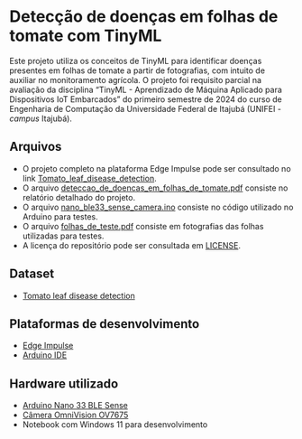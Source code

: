 # Detecção de doenças em folhas de tomate com TinyML
Este projeto utiliza os conceitos de TinyML para identificar doenças presentes em folhas de tomate a partir de fotografias, com intuito de auxiliar no monitoramento agrícola. O projeto foi requisito parcial na avaliação da disciplina “TinyML - Aprendizado de Máquina Aplicado para Dispositivos IoT Embarcados” do primeiro semestre de 2024 do curso de Engenharia de Computação da Universidade Federal de Itajubá (UNIFEI - _campus_ Itajubá).

## Arquivos
* O projeto completo na plataforma Edge Impulse pode ser consultado no link [Tomato_leaf_disease_detection](https://studio.edgeimpulse.com/public/439395/live).
* O arquivo [deteccao_de_doencas_em_folhas_de_tomate.pdf](./deteccao_de_doencas_em_folhas_de_tomate.pdf) consiste no relatório detalhado do projeto.
* O arquivo [nano_ble33_sense_camera.ino](./nano_ble33_sense_camera.ino) consiste no código utilizado no Arduino para testes.
* O arquivo [folhas_de_teste.pdf](./folhas_de_teste.pdf) consiste em fotografias das folhas utilizadas para testes.
* A licença do repositório pode ser consultada em [LICENSE](./LICENSE).

## Dataset
* [Tomato leaf disease detection](https://www.kaggle.com/datasets/kaustubhb999/tomatoleaf/data)

## Plataformas de desenvolvimento
* [Edge Impulse](https://edgeimpulse.com/)
* [Arduino IDE](https://www.arduino.cc/en/software)

## Hardware utilizado
* [Arduino Nano 33 BLE Sense](https://docs.arduino.cc/resources/datasheets/ABX00031-datasheet.pdf)
* [Câmera OmniVision OV7675](https://www.ovt.com/products/ov7675/)
* Notebook com Windows 11 para desenvolvimento
